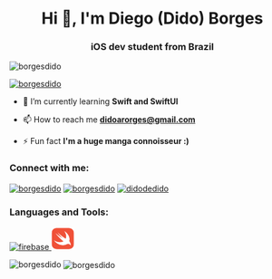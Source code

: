 <h1 align="center">Hi 👋, I'm Diego (Dido) Borges</h1>
<h3 align="center">iOS dev student from Brazil</h3>

<p align="left"> <img src="https://komarev.com/ghpvc/?username=borgesdido&label=Profile%20views&color=0e75b6&style=flat" alt="borgesdido" /> </p>

<p align="left"> <a href="https://github.com/ryo-ma/github-profile-trophy"><img src="https://github-profile-trophy.vercel.app/?username=borgesdido" alt="borgesdido" /></a> </p>

- 🌱 I’m currently learning **Swift and SwiftUI**

- 📫 How to reach me **didoarorges@gmail.com**

- ⚡ Fun fact **I'm a huge manga connoisseur :)**

<h3 align="left">Connect with me:</h3>
<p align="left">
<a href="https://twitter.com/borgesdido" target="blank"><img align="center" src="https://raw.githubusercontent.com/rahuldkjain/github-profile-readme-generator/master/src/images/icons/Social/twitter.svg" alt="borgesdido" height="30" width="40" /></a>
<a href="https://linkedin.com/in/borgesdido" target="blank"><img align="center" src="https://raw.githubusercontent.com/rahuldkjain/github-profile-readme-generator/master/src/images/icons/Social/linked-in-alt.svg" alt="borgesdido" height="30" width="40" /></a>
<a href="https://instagram.com/didodedido" target="blank"><img align="center" src="https://raw.githubusercontent.com/rahuldkjain/github-profile-readme-generator/master/src/images/icons/Social/instagram.svg" alt="didodedido" height="30" width="40" /></a>
</p>

<h3 align="left">Languages and Tools:</h3>
<p align="left"> <a href="https://firebase.google.com/" target="_blank" rel="noreferrer"> <img src="https://www.vectorlogo.zone/logos/firebase/firebase-icon.svg" alt="firebase" width="40" height="40"/> </a> <a href="https://developer.apple.com/swift/" target="_blank" rel="noreferrer"> <img src="https://raw.githubusercontent.com/devicons/devicon/master/icons/swift/swift-original.svg" alt="swift" width="40" height="40"/> </a> </p>

<p><img align="left" src="https://github-readme-stats.vercel.app/api/top-langs?username=borgesdido&show_icons=true&locale=en&layout=compact" alt="borgesdido" /></p>

<p>&nbsp;<img align="center" src="https://github-readme-stats.vercel.app/api?username=borgesdido&show_icons=true&locale=en" alt="borgesdido" /></p>
